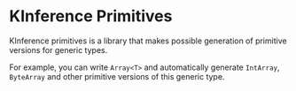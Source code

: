 # KInference Primitives

KInference primitives is a library that makes possible generation of primitive versions for generic types.

For example, you can write `Array<T>` and automatically generate `IntArray`, `ByteArray` and other primitive versions of this generic type.
